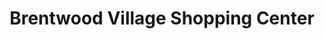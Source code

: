 ---
title: "Brentwood Village Shopping Center"
url: /calgary/brentwood-village-shopping-center/
shop: mall
---